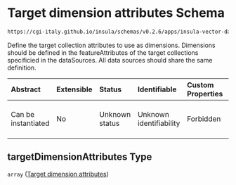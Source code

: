 # Target dimension attributes Schema

```txt
https://cgi-italy.github.io/insula/schemas/v0.2.6/apps/insula-vector-dataset-time-dynamic-data.schema.json#/properties/targetDimensionAttributes
```

Define the target collection attributes to use as dimensions. Dimensions should be defined in the featureAttributes of the target collections specificied in the dataSources. All data sources should share the same definition.

| Abstract            | Extensible | Status         | Identifiable            | Custom Properties | Additional Properties | Access Restrictions | Defined In                                                                                                                                       |
| :------------------ | :--------- | :------------- | :---------------------- | :---------------- | :-------------------- | :------------------ | :----------------------------------------------------------------------------------------------------------------------------------------------- |
| Can be instantiated | No         | Unknown status | Unknown identifiability | Forbidden         | Allowed               | none                | [insula-vector-dataset-time-dynamic-data.schema.json\*](schemas/apps/insula-vector-dataset-time-dynamic-data.schema.json) |

## targetDimensionAttributes Type

`array` ([Target dimension attributes](insula-vector-dataset-time-dynamic-data-properties-target-dimension-attributes.md))
